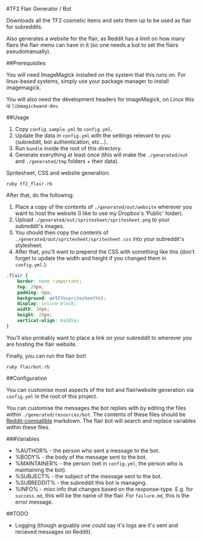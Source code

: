 #TF2 Flair Generator / Bot

Downloads all the TF2 cosmetic items and sets them up to be used
as flair for subreddits.

Also generates a website for the flair, as Reddit has a limit on how many
flairs the flair menu can have in it (so one needs a bot to set the flairs
pseudomanually).

##Prerequisites

You will need ImageMagick installed on the system that this runs on.
For linux-based systems, simply use your package manager to install imagemagick.

You will also need the development headers for ImageMagick, on Linux this is `libmagickwand-dev`.

##Usage

1. Copy `config_sample.yml` to `config.yml`.
2. Update the data in `config.yml` with the settings relevant to you (subreddit, bot authentication, etc...).
3. Run `bundle` inside the root of this directory.
4. Generate everything at least once (this will make the `./generated/out` and `./generated/tmp` folders + their data).

Spritesheet, CSS and website generation:
```shell
ruby tf2_flair.rb
```

After that, do the following:

1. Place a copy of the contents of `./generated/out/website` wherever you want to host the website (I like
to use my Dropbox's 'Public' folder).
2. Upload `./generated/out/spritesheet/spritesheet.png` to your subreddit's images.
3. You should then copy the contents of `./generated/out/spritesheet/spritesheet.css` into your subreddit's stylesheet.
4. After that, you'll want to prepend the CSS with something like this (don't forget to update the width and height if you
changed them in `config.yml`.):

```css
.flair {
    border: none !important;
    top: 20px;
    padding: 0px;
    background: url(%%spritesheet%%);
    display: inline-block;
    width: 28px;
    height: 28px;
    vertical-align: middle;
}
```

You'll also probably want to place a link on your subreddit to wherever you are hosting the flair website.

Finally, you can run the flair bot!

```shell
ruby flairbot.rb
```

##Configuration

You can customise most aspects of the bot and flair/website generation via `config.yml` in the root
of this project.

You can customise the messages the bot replies with by editing the files within `./generated/resources/bot`.
The contents of these files should be [Reddit-compatible](https://www.reddit.com/comments/6ewgt/reddit_markdown_primer_or_how_do_you_do_all_that)
markdown. The flair bot will search and replace variables within these files.

###Variables

* %AUTHOR%     - the person who sent a message to the bot.
* %BODY%       - the body of the message sent to the bot.
* %MAINTAINER% - the person (set in `config.yml`, the person who is maintaining the bot).
* %SUBJECT%    - the subject of the message sent to the bot.
* %SUBREDDIT%  - the subreddit this bot is managing.
* %INFO%       - misc info that changes based on the response-type. E.g. for `success.md`, this will be the name of the flair. For `failure.md`,
this is the error message.

##TODO

* Logging (though arguably one could say it's logs are it's sent and recieved messages on Reddit).


